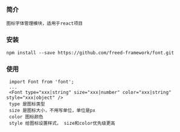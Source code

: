 ### 简介
    图标字体管理模块，适用于react项目

### 安装

```
npm install --save https://github.com/freed-framework/font.git
```

### 使用

```
 import Font from 'font';
 ...
 <Font type="xxx|string" size="xxx|number" color="xxx|string" style="xxx|object" />
 type 是图标类型
 size 是图标大小，不用写单位，单位是px
 color 图标颜色
 style 给图标设置样式， size和color优先级更高
```

